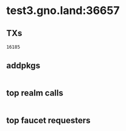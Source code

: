 # test3.gno.land:36657

## TXs
```
16185
```

## addpkgs
```
```

## top realm calls
```
```

## top faucet requesters
```
```

